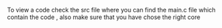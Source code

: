 To view a code check the src file where you can find the main.c file which contain the code , also make sure that you have chose the right core
